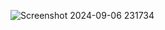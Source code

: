 ![Screenshot 2024-09-06 231734](https://github.com/user-attachments/assets/eb1794b3-be9d-478c-9ea6-9cac321fd949)
